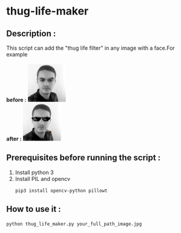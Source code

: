 # thug-life-maker

## Description : 
This script can add the "thug life filter" in any image with a face.For example
<br /><br /><b>before :</b>
<img src="images/hatim.jpg" width="100">
<br /><b>after :</b>
<img src="result/result.JPEG" width="100">

## Prerequisites before running the script :

 1. Install python 3 
 2. Install PIL and opencv 
	 ```
 	 pip3 install opencv-python pillowt
	```

## How to use it :

```py
python thug_life_maker.py your_full_path_image.jpg
```
